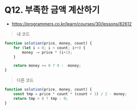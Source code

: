 # Q12. 부족한 금액 계산하기
- https://programmers.co.kr/learn/courses/30/lessons/82612

> 내 코드
```js
function solution(price, money, count) {
    for (let i = 0; i < count; i++) {
        money -= price * (i+1);
    }

    return money >= 0 ? 0 : -money;
}
```

> 다른 코드
```js
function solution(price, money, count) {
    const tmp = price * count * (count + 1) / 2 - money;
    return tmp > 0 ? tmp : 0;
}
```